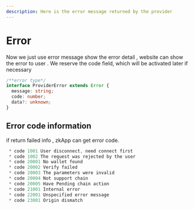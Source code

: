 ```yaml
---
description: Here is the error message returned by the provider
---
```


# Error

Now we just use error message show the error detail , website can show the error to user . We reserve the code field, which will be activated later if necessary

```typescript
/**error type*/
interface ProviderError extends Error {
  message: string;
  code: number;
  data?: unknown;
}
```

## Error code information

if return failed info , zkApp can get error code.

```typescript
 * code 1001 User disconnect, need connect first
 * code 1002 The request was rejected by the user
 * code 20001 No wallet found
 * code 20002 Verify failed
 * code 20003 The parameters were invalid
 * code 20004 Not support chain
 * code 20005 Have Pending chain action
 * code 21001 Internal error
 * code 22001 Unspecified error message
 * code 23001 Origin dismatch
```
